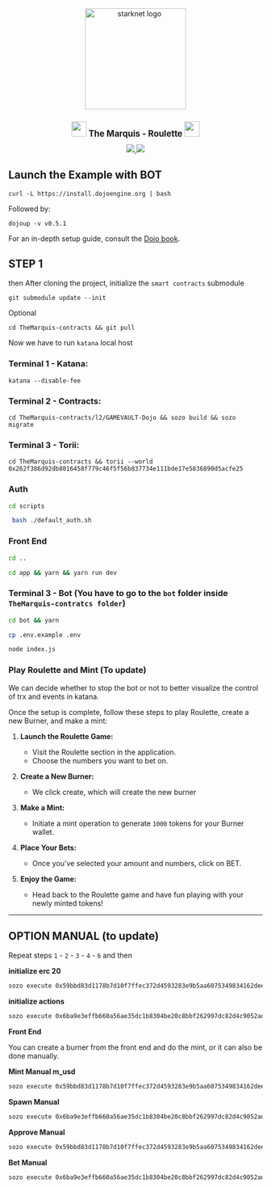 <div align="center">
<img alt="starknet logo" src="https://github.com/Quantum3-Labs/TheMarquis-ui/blob/main/public/images/starknet-logo.png" width="200" >
  <h1 style="font-size: larger;">
    <img src="https://github.com/Quantum3-Labs/TheMarquis-ui/blob/main/public/images-game/100.png" width="30">
    <strong>The Marquis - Roulette</strong> 
    <img src="https://github.com/Quantum3-Labs/TheMarquis-ui/blob/main/public/images-game/100.png" width="30">
  </h1>

<a href="https://github.com/Quantum3-Labs/TheMarquis-ui">
<img src="https://img.shields.io/badge/Overview The Marquis UI-yellow"
/>

</a>
<a href="">
<img src="https://img.shields.io/twitter/follow/TheMarquis?style=social"/>
</a>

</div>

## Launch the Example with BOT

```console
curl -L https://install.dojoengine.org | bash
```

Followed by:

```console
dojoup -v v0.5.1
```

For an in-depth setup guide, consult the [Dojo book](https://book.dojoengine.org/getting-started/quick-start.html).

## STEP 1

then
After cloning the project, initialize the `smart contracts` submodule

```console
git submodule update --init
```

Optional

```console
cd TheMarquis-contracts && git pull
```

Now we have to run `katana` local host

### **Terminal 1 - Katana**:

```console
katana --disable-fee
```

### **Terminal 2 - Contracts**:

```console
cd TheMarquis-contracts/l2/GAMEVAULT-Dojo && sozo build && sozo migrate
```

### **Terminal 3 - Torii**:

```console
cd TheMarquis-contracts && torii --world 0x262f386d92db8016458f779c46f5f56b837734e111bde17e5836890d5acfe25
```

### **Auth**

```bash
cd scripts
```

```bash
 bash ./default_auth.sh
```

### **Front End**

```bash
cd ..
```

```bash
cd app && yarn && yarn run dev
```

### **Terminal 3 - Bot** (You have to go to the `bot` folder inside `TheMarquis-contratcs folder`)

```bash
cd bot && yarn
```

```bash
cp .env.example .env
```

```bash
node index.js
```

### Play Roulette and Mint (To update)

We can decide whether to stop the bot or not to better visualize the control of trx and events in katana.

Once the setup is complete, follow these steps to play Roulette, create a new Burner, and make a mint:

1. **Launch the Roulette Game:**

   - Visit the Roulette section in the application.
   - Choose the numbers you want to bet on.

2. **Create a New Burner:**

   - We click create, which will create the new burner

3. **Make a Mint:**

   - Initiate a mint operation to generate `1000` tokens for your Burner wallet.

4. **Place Your Bets:**

   - Once you've selected your amount and numbers, click on BET.

5. **Enjoy the Game:**

   - Head back to the Roulette game and have fun playing with your newly minted tokens!

---

## OPTION MANUAL (to update)

Repeat steps `1` - `2` - `3` - `4` - `6` and then

**initialize erc 20**

```bash
sozo execute 0x59bbd83d1178b7d10f7ffec372d4593283e9b5aa6075349834162deecfe5108 initialize --calldata 123,123,0x6e31e6291f572cf76e11f1c99af8284f0d160f9f3af74e7e787a0f598bf0480
```

**initialize actions**

```bash
sozo execute 0x6ba9e3effb660a56ae35dc1b8304be20c8bbf262997dc82d4c9052add1da097 initialize --calldata 0x59bbd83d1178b7d10f7ffec372d4593283e9b5aa6075349834162deecfe5108
```

**Front End**

You can create a burner from the front end and do the mint, or it can also be done manually.

**Mint Manual m_usd**

```bash
sozo execute 0x59bbd83d1178b7d10f7ffec372d4593283e9b5aa6075349834162deecfe5108 mint_ --calldata 0x517ececd29116499f4a1b64b094da79ba08dfd54a3edaa316134c41f8160973,10000,0
```

**Spawn Manual**

```bash
sozo execute 0x6ba9e3effb660a56ae35dc1b8304be20c8bbf262997dc82d4c9052add1da097 spawn
```

**Approve Manual**

```bash
sozo execute 0x59bbd83d1178b7d10f7ffec372d4593283e9b5aa6075349834162deecfe5108 approve --calldata 0x6ba9e3effb660a56ae35dc1b8304be20c8bbf262997dc82d4c9052add1da097,10000,0
```

**Bet Manual**

```bash
sozo execute 0x6ba9e3effb660a56ae35dc1b8304be20c8bbf262997dc82d4c9052add1da097 move --calldata 1,2,20,30,2,2,3
```

